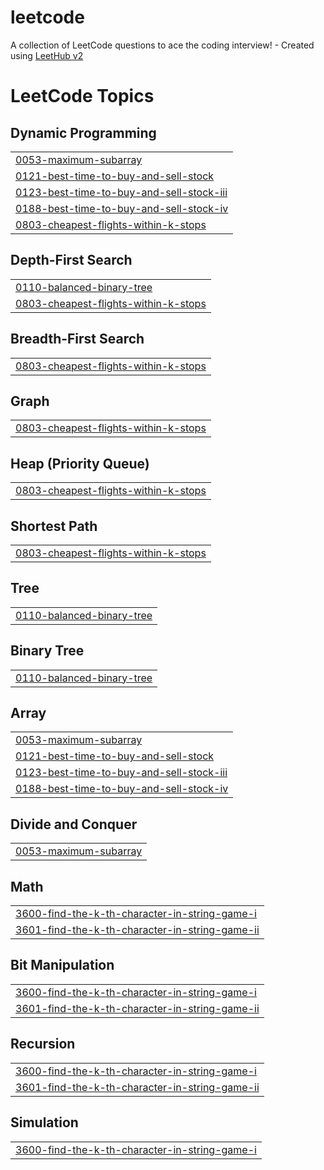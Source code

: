 # leetcode
A collection of LeetCode questions to ace the coding interview! - Created using [LeetHub v2](https://github.com/arunbhardwaj/LeetHub-2.0)

<!---LeetCode Topics Start-->
# LeetCode Topics
## Dynamic Programming
|  |
| ------- |
| [0053-maximum-subarray](https://github.com/loopLearner/leetcode/tree/master/0053-maximum-subarray) |
| [0121-best-time-to-buy-and-sell-stock](https://github.com/loopLearner/leetcode/tree/master/0121-best-time-to-buy-and-sell-stock) |
| [0123-best-time-to-buy-and-sell-stock-iii](https://github.com/loopLearner/leetcode/tree/master/0123-best-time-to-buy-and-sell-stock-iii) |
| [0188-best-time-to-buy-and-sell-stock-iv](https://github.com/loopLearner/leetcode/tree/master/0188-best-time-to-buy-and-sell-stock-iv) |
| [0803-cheapest-flights-within-k-stops](https://github.com/loopLearner/leetcode/tree/master/0803-cheapest-flights-within-k-stops) |
## Depth-First Search
|  |
| ------- |
| [0110-balanced-binary-tree](https://github.com/loopLearner/leetcode/tree/master/0110-balanced-binary-tree) |
| [0803-cheapest-flights-within-k-stops](https://github.com/loopLearner/leetcode/tree/master/0803-cheapest-flights-within-k-stops) |
## Breadth-First Search
|  |
| ------- |
| [0803-cheapest-flights-within-k-stops](https://github.com/loopLearner/leetcode/tree/master/0803-cheapest-flights-within-k-stops) |
## Graph
|  |
| ------- |
| [0803-cheapest-flights-within-k-stops](https://github.com/loopLearner/leetcode/tree/master/0803-cheapest-flights-within-k-stops) |
## Heap (Priority Queue)
|  |
| ------- |
| [0803-cheapest-flights-within-k-stops](https://github.com/loopLearner/leetcode/tree/master/0803-cheapest-flights-within-k-stops) |
## Shortest Path
|  |
| ------- |
| [0803-cheapest-flights-within-k-stops](https://github.com/loopLearner/leetcode/tree/master/0803-cheapest-flights-within-k-stops) |
## Tree
|  |
| ------- |
| [0110-balanced-binary-tree](https://github.com/loopLearner/leetcode/tree/master/0110-balanced-binary-tree) |
## Binary Tree
|  |
| ------- |
| [0110-balanced-binary-tree](https://github.com/loopLearner/leetcode/tree/master/0110-balanced-binary-tree) |
## Array
|  |
| ------- |
| [0053-maximum-subarray](https://github.com/loopLearner/leetcode/tree/master/0053-maximum-subarray) |
| [0121-best-time-to-buy-and-sell-stock](https://github.com/loopLearner/leetcode/tree/master/0121-best-time-to-buy-and-sell-stock) |
| [0123-best-time-to-buy-and-sell-stock-iii](https://github.com/loopLearner/leetcode/tree/master/0123-best-time-to-buy-and-sell-stock-iii) |
| [0188-best-time-to-buy-and-sell-stock-iv](https://github.com/loopLearner/leetcode/tree/master/0188-best-time-to-buy-and-sell-stock-iv) |
## Divide and Conquer
|  |
| ------- |
| [0053-maximum-subarray](https://github.com/loopLearner/leetcode/tree/master/0053-maximum-subarray) |
## Math
|  |
| ------- |
| [3600-find-the-k-th-character-in-string-game-i](https://github.com/loopLearner/leetcode/tree/master/3600-find-the-k-th-character-in-string-game-i) |
| [3601-find-the-k-th-character-in-string-game-ii](https://github.com/loopLearner/leetcode/tree/master/3601-find-the-k-th-character-in-string-game-ii) |
## Bit Manipulation
|  |
| ------- |
| [3600-find-the-k-th-character-in-string-game-i](https://github.com/loopLearner/leetcode/tree/master/3600-find-the-k-th-character-in-string-game-i) |
| [3601-find-the-k-th-character-in-string-game-ii](https://github.com/loopLearner/leetcode/tree/master/3601-find-the-k-th-character-in-string-game-ii) |
## Recursion
|  |
| ------- |
| [3600-find-the-k-th-character-in-string-game-i](https://github.com/loopLearner/leetcode/tree/master/3600-find-the-k-th-character-in-string-game-i) |
| [3601-find-the-k-th-character-in-string-game-ii](https://github.com/loopLearner/leetcode/tree/master/3601-find-the-k-th-character-in-string-game-ii) |
## Simulation
|  |
| ------- |
| [3600-find-the-k-th-character-in-string-game-i](https://github.com/loopLearner/leetcode/tree/master/3600-find-the-k-th-character-in-string-game-i) |
<!---LeetCode Topics End-->